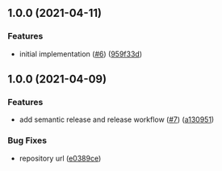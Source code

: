 ## 1.0.0 (2021-04-11)


### Features

* initial implementation ([#6](https://github.com/rpidanny/gha-pr-nudger/issues/6)) ([959f33d](https://github.com/rpidanny/gha-pr-nudger/commit/959f33d001b2bd48c3f30747335737f2dca3c4e1))

## 1.0.0 (2021-04-09)


### Features

* add semantic release and release workflow ([#7](https://github.com/rpidanny/github-actions-typescript-template/issues/7)) ([a130951](https://github.com/rpidanny/github-actions-typescript-template/commit/a130951a259172150ff2477b4a16226d53bb510f))


### Bug Fixes

* repository url ([e0389ce](https://github.com/rpidanny/github-actions-typescript-template/commit/e0389ceb1e4a34a001a1724c0293a197bb6640a5))
